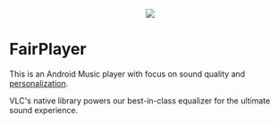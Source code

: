 <p align="center">
    <a href="https://markjivko.com/fairplayer/">
        <img src="https://repository-images.githubusercontent.com/453331355/f248834f-69d4-4457-891e-a104f61c70a9"/>
    </a>
</p>

# FairPlayer

This is an Android Music player with focus on sound quality and [personalization](https://github.com/markjivko/fairplayer-sdk).

VLC's native library powers our best-in-class equalizer for the ultimate sound experience.
